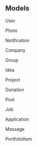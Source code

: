 ## Models

User

Photo

Notification

Company

Group

Idea

Project

Donation

Post

Job

Application

Message

PortfolioItem
